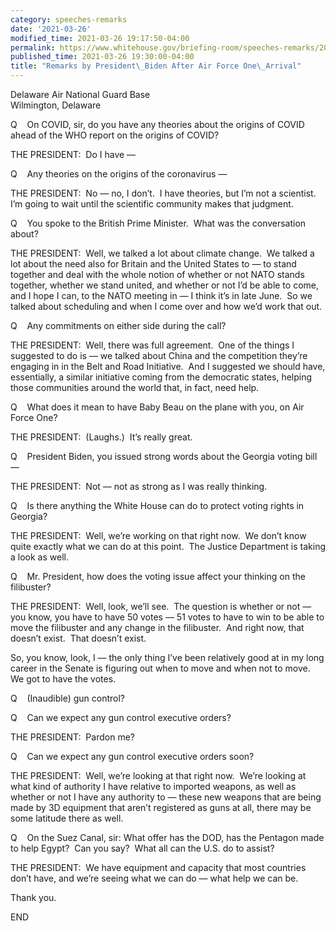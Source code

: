 ```yaml
---
category: speeches-remarks
date: '2021-03-26'
modified_time: 2021-03-26 19:17:50-04:00
permalink: https://www.whitehouse.gov/briefing-room/speeches-remarks/2021/03/26/remarks-by-president-biden-after-air-force-one-arrival/
published_time: 2021-03-26 19:30:00-04:00
title: "Remarks by President\_Biden After Air Force One\_Arrival"
---
```

 
Delaware Air National Guard Base  
Wilmington, Delaware

Q    On COVID, sir, do you have any theories about the origins of COVID
ahead of the WHO report on the origins of COVID?  
  
THE PRESIDENT:  Do I have —  
  
Q    Any theories on the origins of the coronavirus —  
  
THE PRESIDENT:  No — no, I don’t.  I have theories, but I’m not a
scientist.  I’m going to wait until the scientific community makes that
judgment.  
  
Q    You spoke to the British Prime Minister.  What was the conversation
about?  
  
THE PRESIDENT:  Well, we talked a lot about climate change.  We talked a
lot about the need also for Britain and the United States to — to stand
together and deal with the whole notion of whether or not NATO stands
together, whether we stand united, and whether or not I’d be able to
come, and I hope I can, to the NATO meeting in — I think it’s in late
June.  So we talked about scheduling and when I come over and how we’d
work that out.  
  
Q    Any commitments on either side during the call?  
  
THE PRESIDENT:  Well, there was full agreement.  One of the things I
suggested to do is — we talked about China and the competition they’re
engaging in in the Belt and Road Initiative.  And I suggested we should
have, essentially, a similar initiative coming from the democratic
states, helping those communities around the world that, in fact, need
help.  
  
Q    What does it mean to have Baby Beau on the plane with you, on Air
Force One?  
  
THE PRESIDENT:  (Laughs.)  It’s really great.  
  
Q    President Biden, you issued strong words about the Georgia voting
bill —  
  
THE PRESIDENT:  Not — not as strong as I was really thinking.  
  
Q    Is there anything the White House can do to protect voting rights
in Georgia?  
  
THE PRESIDENT:  Well, we’re working on that right now.  We don’t know
quite exactly what we can do at this point.  The Justice Department is
taking a look as well.  
  
Q    Mr. President, how does the voting issue affect your thinking on
the filibuster?  
  
THE PRESIDENT:  Well, look, we’ll see.  The question is whether or not —
you know, you have to have 50 votes — 51 votes to have to win to be able
to move the filibuster and any change in the filibuster.  And right now,
that doesn’t exist.  That doesn’t exist.  
  
So, you know, look, I — the only thing I’ve been relatively good at in
my long career in the Senate is figuring out when to move and when not
to move.  We got to have the votes.  
  
Q    (Inaudible) gun control?  
  
Q    Can we expect any gun control executive orders?     
  
THE PRESIDENT:  Pardon me?  
  
Q    Can we expect any gun control executive orders soon?  
  
THE PRESIDENT:  Well, we’re looking at that right now.  We’re looking at
what kind of authority I have relative to imported weapons, as well as
whether or not I have any authority to — these new weapons that are
being made by 3D equipment that aren’t registered as guns at all, there
may be some latitude there as well.  
  
Q    On the Suez Canal, sir: What offer has the DOD, has the Pentagon
made to help Egypt?  Can you say?  What all can the U.S. do to
assist?     
  
THE PRESIDENT:  We have equipment and capacity that most countries don’t
have, and we’re seeing what we can do — what help we can be.  
  
Thank you.  
  
END
